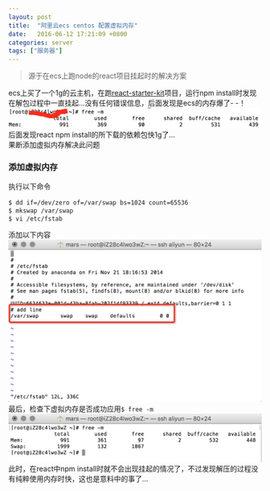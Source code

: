 ```yaml
---
layout: post
title:  "阿里云ecs centos 配置虚拟内存"
date:   2016-06-12 17:21:09 +0800
categories: server
tags: ["服务器"]
---
```

> 源于在ecs上跑node的react项目挂起时的解决方案

ecs上买了一个1g的云主机，在跑[react-starter-kit](https://github.com/kriasoft/react-starter-kit)项目，运行npm install时发现在解包过程中一直挂起...没有任何错误信息，后面发现是ecs的内存爆了- -！
<picture>
    <source srcset="/images/ecsaddswap1.webp" type="image/webp">
    <img src="/images/ecsaddswap1.png" alt="test">
</picture>
后面发现react npm install的所下载的依赖包快1g了...  
果断添加虚拟内存解决此问题
### 添加虚拟内存  
执行以下命令

    $ dd if=/dev/zero of=/var/swap bs=1024 count=65536
    $ mkswap /var/swap
    $ vi /etc/fstab

添加以下内容
<picture>
    <source srcset="/images/ecsaddswap2.webp" type="image/webp">
    <img src="/images/ecsaddswap2.png" alt="test">
</picture>
最后，检查下虚拟内存是否成功应用`$ free -m`
<picture>
    <source srcset="/images/ecsaddswap3.webp" type="image/webp">
    <img src="/images/ecsaddswap3.png" alt="test">
</picture>
此时，在react中npm install时就不会出现挂起的情况了，不过发现解压的过程没有纯粹使用内存时快，这也是意料中的事了...
